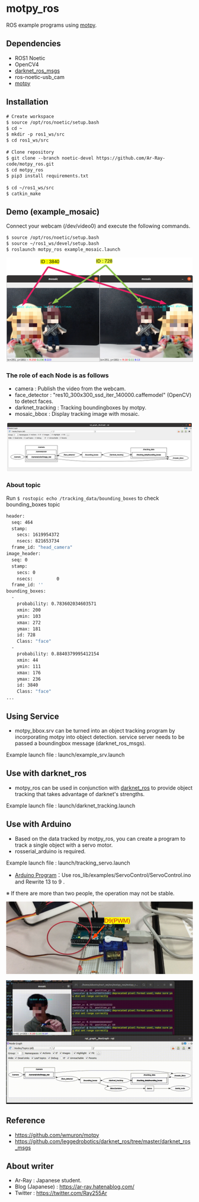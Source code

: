 # motpy_ros
ROS example programs using [motpy](https://github.com/wmuron/motpy).

## Dependencies

- ROS1 Noetic
- OpenCV4
- [darknet_ros_msgs](https://github.com/leggedrobotics/darknet_ros/tree/master/darknet_ros_msgs)
- ros-noetic-usb_cam
- [motpy](https://github.com/wmuron/motpy)

## Installation

```shell
# Create workspace
$ source /opt/ros/noetic/setup.bash
$ cd ~
$ mkdir -p ros1_ws/src
$ cd ros1_ws/src

# Clone repository
$ git clone --branch noetic-devel https://github.com/Ar-Ray-code/motpy_ros.git
$ cd motpy_ros
$ pip3 install requirements.txt

$ cd ~/ros1_ws/src
$ catkin_make
```



## Demo (example_mosaic)

Connect your webcam (/dev/video0) and execute the following commands.

```shell
$ source /opt/ros/noetic/setup.bash
$ source ~/ros1_ws/devel/setup.bash
$ roslaunch motpy_ros example_mosaic.launch
```

![tracking_mosaic](pictures_for_readme/tracking_mosaic.png)



### The role of each Node is as follows

- camera : Publish the video from the webcam.
- face_detector : "res10_300x300_ssd_iter_140000.caffemodel" (OpenCV) to detect faces.
- darknet_tracking : Tracking boundingboxes by motpy.
- mosaic_bbox : Display tracking image with mosaic.

![Rqt_graph_example_mosaic](pictures_for_readme/Rqt_graph_example_mosaic.png)



### About topic

Run `$ rostopic echo /tracking_data/bounding_boxes` to check bounding_boxes topic

```bash
header: 
  seq: 464
  stamp: 
    secs: 1619954372
    nsecs: 821653734
  frame_id: "head_camera"
image_header: 
  seq: 0
  stamp: 
    secs: 0
    nsecs:         0
  frame_id: ''
bounding_boxes: 
  - 
    probability: 0.783602034603571
    xmin: 200
    ymin: 103
    xmax: 272
    ymax: 181
    id: 728
    Class: "face"
  - 
    probability: 0.8840379995412154
    xmin: 44
    ymin: 111
    xmax: 176
    ymax: 236
    id: 3840
    Class: "face"
...
```

## Using Service

- motpy_bbox.srv can be turned into an object tracking program by incorporating motpy into object detection. service server needs to be passed a boundingbox message (darknet_ros_msgs).

Example launch file : launch/example_srv.launch



## Use with darknet_ros

- motpy_ros can be used in conjunction with [darknet_ros](https://github.com/leggedrobotics/darknet_ros) to provide object tracking that takes advantage of darknet's strengths.

Example launch file : launch/darknet_tracking.launch



## Use with Arduino

- Based on the data tracked by motpy_ros, you can create a program to track a single object with a servo motor.
- rosserial_arduino is required.



Example launch file : launch/tracking_servo.launch

- [Arduino Program](https://github.com/ros-drivers/rosserial/blob/noetic-devel/rosserial_arduino/src/ros_lib/examples/ServoControl/ServoControl.pde)：Use ros_lib/examples/ServoControl/ServoControl.ino and Rewrite 13 to 9 .

※ If there are more than two people, the operation may not be stable.

![tracking](pictures_for_readme/tracking.png)



![tracking](pictures_for_readme/tracking.gif)

## Reference

- https://github.com/wmuron/motpy
- https://github.com/leggedrobotics/darknet_ros/tree/master/darknet_ros_msgs

## About writer

- Ar-Ray : Japanese student. 
- Blog (Japanese) : https://ar-ray.hatenablog.com/
- Twitter : https://twitter.com/Ray255Ar


